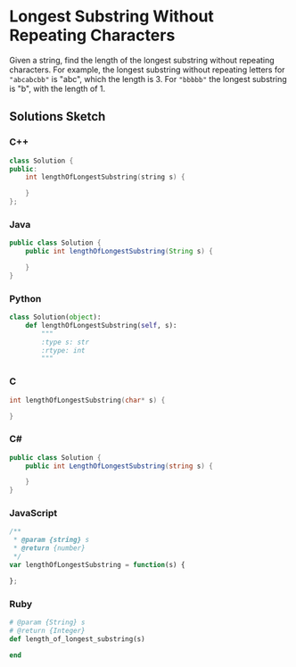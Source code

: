 # Longest Substring Without Repeating Characters

Given a string, find the length of the longest substring without repeating characters. For example, the longest substring without repeating letters for `"abcabcbb"` is "abc", which the length is 3. For `"bbbbb"` the longest substring is "b", with the length of 1.

## Solutions Sketch

### C++
```C++
class Solution {
public:
    int lengthOfLongestSubstring(string s) {

    }
};
```

### Java
```Java
public class Solution {
    public int lengthOfLongestSubstring(String s) {

    }
}
```

### Python
```Python
class Solution(object):
    def lengthOfLongestSubstring(self, s):
        """
        :type s: str
        :rtype: int
        """
```

### C
```C
int lengthOfLongestSubstring(char* s) {

}
```

### C# 
```C#
public class Solution {
    public int LengthOfLongestSubstring(string s) {

    }
}
```

### JavaScript
```JavaScript
/**
 * @param {string} s
 * @return {number}
 */
var lengthOfLongestSubstring = function(s) {

};
```

### Ruby
```Ruby
# @param {String} s
# @return {Integer}
def length_of_longest_substring(s)

end
```
